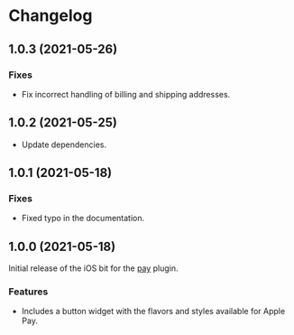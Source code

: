 # Changelog

## 1.0.3 (2021-05-26)

### Fixes

* Fix incorrect handling of billing and shipping addresses.

## 1.0.2 (2021-05-25)

* Update dependencies.

## 1.0.1 (2021-05-18)

### Fixes

* Fixed typo in the documentation.

## 1.0.0 (2021-05-18)
Initial release of the iOS bit for the [pay](https://pub.dev/packages/pay) plugin.

### Features

* Includes a button widget with the flavors and styles available for Apple Pay.